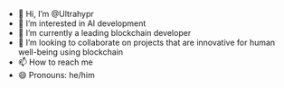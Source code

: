 - 👋 Hi, I’m @Ultrahypr
- 👀 I’m interested in AI development
- 🌱 I’m currently a leading blockchain developer
- 💞️ I’m looking to collaborate on projects that are innovative for human well-being using blockchain
- 📫 How to reach me 
- 😄 Pronouns: he/him

<!---
Ultrahypr/Ultrahypr is a ✨ special ✨ repository because its `README.md` (this file) appears on your GitHub profile.
You can click the Preview link to take a look at your changes.
--->
